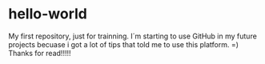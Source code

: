 # hello-world
My first repository, just for trainning. I´m starting to use GitHub in my future projects becuase i got a lot of tips that told me to use this platform. =)
Thanks for read!!!!!
